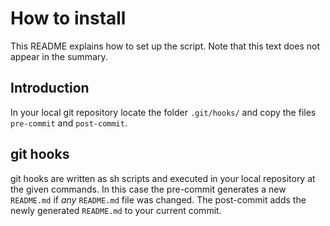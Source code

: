 # How to install

This README explains how to set up the script. Note that this text does not appear in the summary.

## Introduction

In your local git repository locate the folder `.git/hooks/` and copy the files `pre-commit` and `post-commit`.

## git hooks

git hooks are written as sh scripts and executed in your local repository at the given commands. In this case the pre-commit generates a new `README.md` if *any* `README.md` file was changed. The post-commit adds the newly generated `README.md` to your current commit.